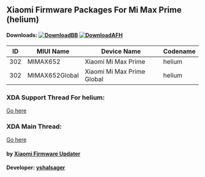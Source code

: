 ## Xiaomi Firmware Packages For Mi Max Prime (helium)

#### Downloads: [![DownloadBB](https://img.shields.io/badge/Download-Basketbuild-blue.svg)](https://basketbuild.com/devs/yshalsager/Xiaomi-Firmware/Developer) [![DownloadAFH](https://img.shields.io/badge/Download-AndroidFileHost-brightgreen.svg)](https://www.androidfilehost.com/?w=files&flid=241903)

| ID | MIUI Name | Device Name | Codename |
| --- | --- | --- | --- |
| 302 | MIMAX652 | Xiaomi Mi Max Prime | helium |
| 302 | MIMAX652Global | Xiaomi Mi Max Prime Global | helium |

### XDA Support Thread For helium:
[Go here](https://forum.xda-developers.com/mi-max/development/firmware-xiaomi-mi-max-t3741655)

### XDA Main Thread:
[Go here](https://forum.xda-developers.com/android/software-hacking/devices-xiaomi-firmware-updater-t3741446)

#### by [Xiaomi Firmware Updater](https://github.com/XiaomiFirmwareUpdater)
#### Developer: [yshalsager](https://github.com/yshalsager)
